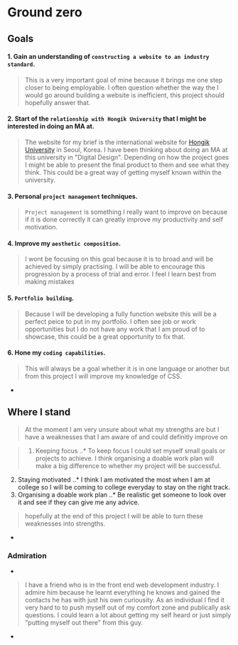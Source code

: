 # Ground zero

## Goals

#### 1. Gain an understanding of `constructing a website to an industry standard`.

  
> This is a very important goal of mine because it brings me one step closer to being employable. I often question whether the way the I would go around building a website is inefficient, this project should hopefully answer that.

#### 2. Start of the `relationship with Hongik University` that I might be interested in doing an MA at.


> The website for my brief is the international website for [Hongik University](http://en.hongik.ac.kr/) in Seoul, Korea. I have been thinking about doing an MA at this university in "Digital Design". Depending on how the project goes I might be able to present the final product to them and see what they think. This could be a great way of getting myself known within the university.


#### 3. Personal `project management` techniques.

> `Project management` is something I really want to improve on because if it is done correctly it can greatly improve my productivity and self motivation.

#### 4. Improve my `aesthetic composition`.


> I wont be focusing on this goal because it is to broad and will be achieved by simply practising. I will be able to encourage this progression by a process of trial and error. I feel I learn best from making mistakes


#### 5. `Portfolio building`.


> Because I will be developing a fully function website this will be a perfect peice to put in my portfolio. I often see job or work opportunities but I do not have any work that I am proud of to showcase, this could be a great opportunity to fix that.


#### 6. Hone my `coding capabilities`.


> This will always be a goal whether it is in one language or another but from this project I will improve my knowledge of CSS. 

-
## Where I stand

> At the moment I am very unsure about what my strengths are but I have a weaknesses that I am aware of and could definitly improve on

> 1. Keeping focus
..* To keep focus I could set myself small goals or projects to achieve. I think organising a doable work plan will make a big difference to whether my project will be successful.
2. Staying motivated
..* I think I am motivated the most when I am at college so I will be coming to college everyday to stay on the right track.
3. Organising a doable work plan
..* Be realistic get someone to look over it and see if they can give me any advice.

> hopefully at the end of this project I will be able to turn these weaknesses into strengths.

-

### Admiration
-
> I have a friend who is in the front end web development industry. I admire him because he learnt everything he knows and gained the contacts he has with just his own curiousity. As an individual I find it very hard to to push myself out of my comfort zone and publically ask questions. I could learn a lot about getting my self heard or just simply "putting myself out there" from this guy.
-


